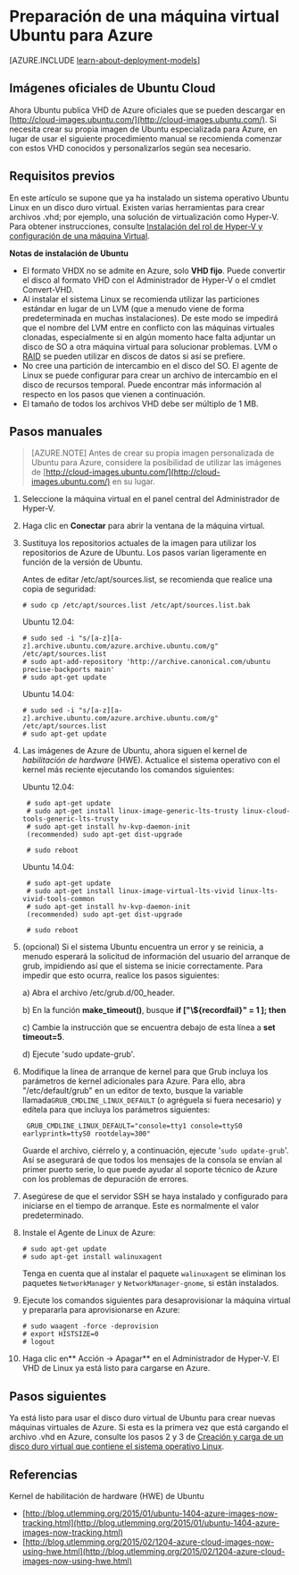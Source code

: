 <properties
	pageTitle="Creación y carga de un VHD de Ubuntu Linux en Azure"
	description="Aprenda a crear y cargar un disco duro virtual de Azure (VHD) que contiene el sistema operativo Ubuntu Linux."
	services="virtual-machines"
	documentationCenter=""
	authors="szarkos"
	manager="timlt"
	editor="tysonn"
	tags="azure-resource-manager,azure-service-management"/>

<tags
	ms.service="virtual-machines"
	ms.workload="infrastructure-services"
	ms.tgt_pltfrm="vm-linux"
	ms.devlang="na"
	ms.topic="article"
	ms.date="01/22/2016"
	ms.author="szark"/>

# Preparación de una máquina virtual Ubuntu para Azure

[AZURE.INCLUDE [learn-about-deployment-models](../../includes/learn-about-deployment-models-both-include.md)]

## Imágenes oficiales de Ubuntu Cloud
Ahora Ubuntu publica VHD de Azure oficiales que se pueden descargar en [http://cloud-images.ubuntu.com/](http://cloud-images.ubuntu.com/). Si necesita crear su propia imagen de Ubuntu especializada para Azure, en lugar de usar el siguiente procedimiento manual se recomienda comenzar con estos VHD conocidos y personalizarlos según sea necesario.


## Requisitos previos

En este artículo se supone que ya ha instalado un sistema operativo Ubuntu Linux en un disco duro virtual. Existen varias herramientas para crear archivos .vhd; por ejemplo, una solución de virtualización como Hyper-V. Para obtener instrucciones, consulte [Instalación del rol de Hyper-V y configuración de una máquina Virtual](http://technet.microsoft.com/library/hh846766.aspx).

**Notas de instalación de Ubuntu**

- El formato VHDX no se admite en Azure, solo **VHD fijo**. Puede convertir el disco al formato VHD con el Administrador de Hyper-V o el cmdlet Convert-VHD.
- Al instalar el sistema Linux se recomienda utilizar las particiones estándar en lugar de un LVM (que a menudo viene de forma predeterminada en muchas instalaciones). De este modo se impedirá que el nombre del LVM entre en conflicto con las máquinas virtuales clonadas, especialmente si en algún momento hace falta adjuntar un disco de SO a otra máquina virtual para solucionar problemas. LVM o [RAID](virtual-machines-linux-configure-raid.md) se pueden utilizar en discos de datos si así se prefiere.
- No cree una partición de intercambio en el disco del SO. El agente de Linux se puede configurar para crear un archivo de intercambio en el disco de recursos temporal. Puede encontrar más información al respecto en los pasos que vienen a continuación.
- El tamaño de todos los archivos VHD debe ser múltiplo de 1 MB.


## Pasos manuales

> [AZURE.NOTE] Antes de crear su propia imagen personalizada de Ubuntu para Azure, considere la posibilidad de utilizar las imágenes de [http://cloud-images.ubuntu.com/](http://cloud-images.ubuntu.com/) en su lugar.


1. Seleccione la máquina virtual en el panel central del Administrador de Hyper-V.

2. Haga clic en **Conectar** para abrir la ventana de la máquina virtual.

3.	Sustituya los repositorios actuales de la imagen para utilizar los repositorios de Azure de Ubuntu. Los pasos varían ligeramente en función de la versión de Ubuntu.

	Antes de editar /etc/apt/sources.list, se recomienda que realice una copia de seguridad:

		# sudo cp /etc/apt/sources.list /etc/apt/sources.list.bak

	Ubuntu 12.04:

		# sudo sed -i "s/[a-z][a-z].archive.ubuntu.com/azure.archive.ubuntu.com/g" /etc/apt/sources.list
		# sudo apt-add-repository 'http://archive.canonical.com/ubuntu precise-backports main'
		# sudo apt-get update

	Ubuntu 14.04:

		# sudo sed -i "s/[a-z][a-z].archive.ubuntu.com/azure.archive.ubuntu.com/g" /etc/apt/sources.list
		# sudo apt-get update

4. Las imágenes de Azure de Ubuntu, ahora siguen el kernel de *habilitación de hardware* (HWE). Actualice el sistema operativo con el kernel más reciente ejecutando los comandos siguientes:

	Ubuntu 12.04:

		# sudo apt-get update
		# sudo apt-get install linux-image-generic-lts-trusty linux-cloud-tools-generic-lts-trusty
		# sudo apt-get install hv-kvp-daemon-init
		(recommended) sudo apt-get dist-upgrade

		# sudo reboot

	Ubuntu 14.04:

		# sudo apt-get update
		# sudo apt-get install linux-image-virtual-lts-vivid linux-lts-vivid-tools-common
		# sudo apt-get install hv-kvp-daemon-init
		(recommended) sudo apt-get dist-upgrade

		# sudo reboot

5.	(opcional) Si el sistema Ubuntu encuentra un error y se reinicia, a menudo esperará la solicitud de información del usuario del arranque de grub, impidiendo así que el sistema se inicie correctamente. Para impedir que esto ocurra, realice los pasos siguientes:

	a) Abra el archivo /etc/grub.d/00\_header.

	b) En la función **make\_timeout()**, busque **if ["\\${recordfail}" = 1 ]; then**

	c) Cambie la instrucción que se encuentra debajo de esta línea a **set timeout=5**.

	d) Ejecute 'sudo update-grub'.

6. Modifique la línea de arranque de kernel para que Grub incluya los parámetros de kernel adicionales para Azure. Para ello, abra "/etc/default/grub" en un editor de texto, busque la variable llamada`GRUB_CMDLINE_LINUX_DEFAULT` (o agréguela si fuera necesario) y edítela para que incluya los parámetros siguientes:

		GRUB_CMDLINE_LINUX_DEFAULT="console=tty1 console=ttyS0 earlyprintk=ttyS0 rootdelay=300"

	Guarde el archivo, ciérrelo y, a continuación, ejecute '`sudo update-grub`'. Así se asegurará de que todos los mensajes de la consola se envían al primer puerto serie, lo que puede ayudar al soporte técnico de Azure con los problemas de depuración de errores.

8.	Asegúrese de que el servidor SSH se haya instalado y configurado para iniciarse en el tiempo de arranque. Este es normalmente el valor predeterminado.

9.	Instale el Agente de Linux de Azure:

		# sudo apt-get update
		# sudo apt-get install walinuxagent

	Tenga en cuenta que al instalar el paquete `walinuxagent` se eliminan los paquetes `NetworkManager` y `NetworkManager-gnome`, si están instalados.

10.	Ejecute los comandos siguientes para desaprovisionar la máquina virtual y prepararla para aprovisionarse en Azure:

		# sudo waagent -force -deprovision
		# export HISTSIZE=0
		# logout

11. Haga clic en** Acción -> Apagar** en el Administrador de Hyper-V. El VHD de Linux ya está listo para cargarse en Azure.

## Pasos siguientes
Ya está listo para usar el disco duro virtual de Ubuntu para crear nuevas máquinas virtuales de Azure. Si esta es la primera vez que está cargando el archivo .vhd en Azure, consulte los pasos 2 y 3 de [Creación y carga de un disco duro virtual que contiene el sistema operativo Linux](virtual-machines-linux-create-upload-vhd.md).

## Referencias ##

Kernel de habilitación de hardware (HWE) de Ubuntu

- [http://blog.utlemming.org/2015/01/ubuntu-1404-azure-images-now-tracking.html](http://blog.utlemming.org/2015/01/ubuntu-1404-azure-images-now-tracking.html)
- [http://blog.utlemming.org/2015/02/1204-azure-cloud-images-now-using-hwe.html](http://blog.utlemming.org/2015/02/1204-azure-cloud-images-now-using-hwe.html)

<!---HONumber=AcomDC_0211_2016-->